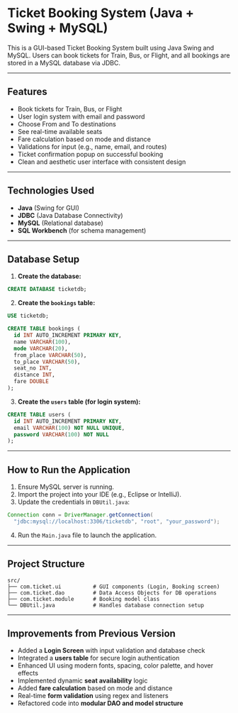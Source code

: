 # Ticket Booking System (Java + Swing + MySQL)

This is a GUI-based Ticket Booking System built using Java Swing and MySQL. Users can book tickets for Train, Bus, or Flight, and all bookings are stored in a MySQL database via JDBC.

---

## Features

- Book tickets for Train, Bus, or Flight
- User login system with email and password
- Choose From and To destinations
- See real-time available seats
- Fare calculation based on mode and distance
- Validations for input (e.g., name, email, and routes)
- Ticket confirmation popup on successful booking
- Clean and aesthetic user interface with consistent design

---

## Technologies Used

- **Java** (Swing for GUI)
- **JDBC** (Java Database Connectivity)
- **MySQL** (Relational database)
- **SQL Workbench** (for schema management)

---

## Database Setup

1. **Create the database:**

```sql
CREATE DATABASE ticketdb;
```

2. **Create the `bookings` table:**

```sql
USE ticketdb;

CREATE TABLE bookings (
  id INT AUTO_INCREMENT PRIMARY KEY,
  name VARCHAR(100),
  mode VARCHAR(20),
  from_place VARCHAR(50),
  to_place VARCHAR(50),
  seat_no INT,
  distance INT,
  fare DOUBLE
);
```

3. **Create the `users` table (for login system):**

```sql
CREATE TABLE users (
  id INT AUTO_INCREMENT PRIMARY KEY,
  email VARCHAR(100) NOT NULL UNIQUE,
  password VARCHAR(100) NOT NULL
);
```

---

## How to Run the Application

1. Ensure MySQL server is running.
2. Import the project into your IDE (e.g., Eclipse or IntelliJ).
3. Update the credentials in `DBUtil.java`:

```java
Connection conn = DriverManager.getConnection(
  "jdbc:mysql://localhost:3306/ticketdb", "root", "your_password");
```

4. Run the `Main.java` file to launch the application.

---

## Project Structure

```
src/
├── com.ticket.ui          # GUI components (Login, Booking screen)
├── com.ticket.dao         # Data Access Objects for DB operations
├── com.ticket.module      # Booking model class
└── DBUtil.java            # Handles database connection setup
```

---

## Improvements from Previous Version

- Added a **Login Screen** with input validation and database check
- Integrated a **users table** for secure login authentication
- Enhanced UI using modern fonts, spacing, color palette, and hover effects
- Implemented dynamic **seat availability** logic
- Added **fare calculation** based on mode and distance
- Real-time **form validation** using regex and listeners
- Refactored code into **modular DAO and model structure**
